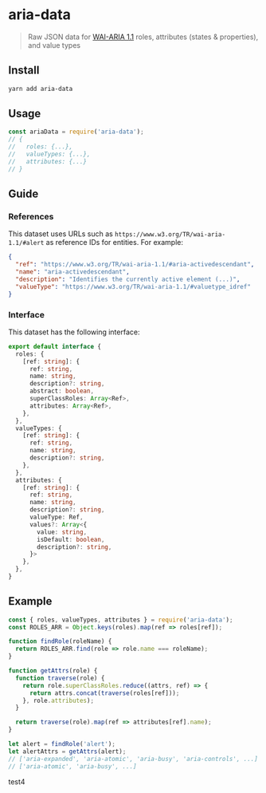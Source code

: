 # aria-data

> Raw JSON data for [WAI-ARIA 1.1](https://www.w3.org/TR/wai-aria-1.1/) roles, attributes (states & properties), and value types

## Install

```sh
yarn add aria-data
```

## Usage

```js
const ariaData = require('aria-data');
// {
//   roles: {...},
//   valueTypes: {...},
//   attributes: {...}
// }
```

## Guide

### References

This dataset uses URLs such as `https://www.w3.org/TR/wai-aria-1.1/#alert` as
reference IDs for entities. For example:

```json
{
  "ref": "https://www.w3.org/TR/wai-aria-1.1/#aria-activedescendant",
  "name": "aria-activedescendant",
  "description": "Identifies the currently active element (...)",
  "valueType": "https://www.w3.org/TR/wai-aria-1.1/#valuetype_idref"
}
```

### Interface

This dataset has the following interface:

```ts
export default interface {
  roles: {
    [ref: string]: {
      ref: string,
      name: string,
      description?: string,
      abstract: boolean,
      superClassRoles: Array<Ref>,
      attributes: Array<Ref>,
    },
  },
  valueTypes: {
    [ref: string]: {
      ref: string,
      name: string,
      description?: string,
    },
  },
  attributes: {
    [ref: string]: {
      ref: string,
      name: string,
      description?: string,
      valueType: Ref,
      values?: Array<{
        value: string,
        isDefault: boolean,
        description?: string,
      }>
    },
  },
}
```

## Example

```js
const { roles, valueTypes, attributes } = require('aria-data');
const ROLES_ARR = Object.keys(roles).map(ref => roles[ref]);

function findRole(roleName) {
  return ROLES_ARR.find(role => role.name === roleName);
}

function getAttrs(role) {
  function traverse(role) {
    return role.superClassRoles.reduce((attrs, ref) => {
      return attrs.concat(traverse(roles[ref]));
    }, role.attributes);
  }

  return traverse(role).map(ref => attributes[ref].name);
}

let alert = findRole('alert');
let alertAttrs = getAttrs(alert);
// ['aria-expanded', 'aria-atomic', 'aria-busy', 'aria-controls', ...]
// ['aria-atomic', 'aria-busy', ...]
```

test4
